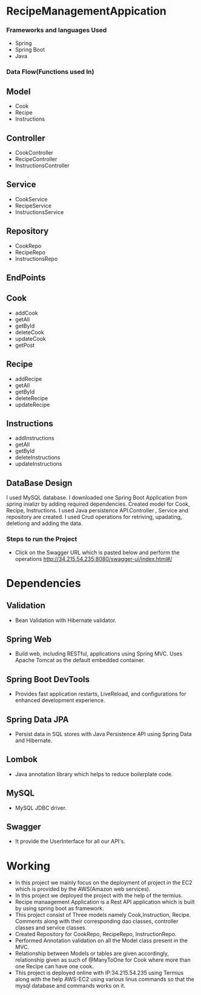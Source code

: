 # RecipeManagementAppication
### Frameworks and languages Used
* Spring
* Spring Boot
* Java
### Data Flow(Functions used In)
## Model
* Cook
* Recipe
* Instructions
## Controller
* CookController
* RecipeController
* InstructionsController
## Service
* CookService
* RecipeService
* InstructionsService
## Repository
* CookRepo
* RecipeRepo
* InstructionsRepo
## EndPoints
## Cook
* addCook
* getAll
* getById
* deleteCook
* updateCook
* getPost
## Recipe
* addRecipe
* getAll
* getById
* deleteRecipe
* updateRecipe
## Instructions
* addInstructions
* getAll
* getById
* deleteInstructions
* updateInstructions
## DataBase Design
I used MySQL database. I downloaded one Spring Boot Application from spring inializr by adding required dependencies. Created model for Cook, Recipe, Instructions. I used Java persistence API.Controller , Service and repository are created. I used Crud operations for retriving, upadating, deletiong and adding the data.
### Steps to run the Project
* Click on the Swagger URL which is pasted below and perform the operations
http://34.215.54.235:8080/swagger-ui/index.html#/
# Dependencies
## Validation
* Bean Validation with Hibernate validator.
## Spring Web
* Build web, including RESTful, applications using Spring MVC. Uses Apache Tomcat as the default embedded container.
## Spring Boot DevTools
* Provides fast application restarts, LiveReload, and configurations for enhanced development experience.
## Spring Data JPA
* Persist data in SQL stores with Java Persistence API using Spring Data and Hibernate.
## Lombok
* Java annotation library which helps to reduce boilerplate code.
## MySQL
* MySQL JDBC driver.
## Swagger
* It provide the UserInterface for all our API's. 

# Working
* In this project we mainly focus on the deployment of project in the EC2 which is provided by the AWS(Amazon web services).
* In this project we deployed the project with the help of the termius.
* Recipe manaagement Application is a Rest API application which is built by using spring boot as framework.
* This project consist of Three models namely Cook,Instruction, Recipe. Comments along with their corresponding dao classes, controller classes and service classes.
* Created Repository for CookRepo, RecipeRepo, InstructionRepo.
* Performed Annotation validation on all the Model class present in the MVC.
* Relationship between Models or tables are given accordingly, relationship given as such of @ManyToOne for Cook where more than one Recipe can have one cook. 
* This project is deployed online with IP:34.215.54.235 using Termius along with the help AWS-EC2 using various linus commands so that the mysql database and commands works on it.
